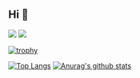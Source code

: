 ## Hi 👋

<a href="https://facebook.com/imgruut"><img src="https://img.shields.io/badge/facebook-%231877F2.svg?&style=for-the-badge&logo=facebook&logoColor=white"></a>
<a href="https://instagram.com/askjkz"><img src="https://img.shields.io/badge/instagram-%23E4405F.svg?&style=for-the-badge&logo=instagram&logoColor=white"></a>

[![trophy](https://github-profile-trophy.vercel.app/?username=guilyx)](https://github.com/ryo-ma/github-profile-trophy)

[![Top Langs](https://github-readme-stats.vercel.app/api/top-langs/?username=dandyraka)](https://github.com/anuraghazra/github-readme-stats)
[![Anurag's github stats](https://github-readme-stats.vercel.app/api?username=guilyx)](https://github.com/anuraghazra/github-readme-stats)
